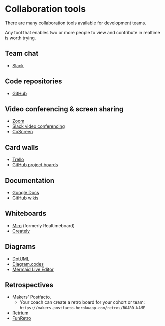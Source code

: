 # Collaboration tools

There are many collaboration tools available for development teams.

Any tool that enables two or more people to view and contribute in realtime is worth trying.

## Team chat
- [Slack](https://slack.com)

## Code repositories
- [GitHub](https://github.com)

## Video conferencing & screen sharing
- [Zoom](https://zoom.us)
- [Slack video conferencing](https://slack.com/intl/en-gb/video-conferencing)
- [CoScreen](https://www.coscreen.co/)

## Card walls
- [Trello](https://trello.com)
- [GitHub project boards](https://help.github.com/en/github/managing-your-work-on-github/about-project-boards)

## Documentation
- [Google Docs](https://docs.google.com/)
- [GitHub wikis](https://help.github.com/en/github/building-a-strong-community/about-wikis)

## Whiteboards
- [Miro](https://miro.com) (formerly Realtimeboard)
- [Creately](https://creately.com)

## Diagrams
- [DotUML](https://dotuml.com/playground.html)
- [Diagram.codes](https://www.diagram.codes)
- [Mermaid Live Editor](https://mermaid-js.github.io/mermaid-live-editor)

## Retrospectives
- Makers' Postfacto.
    - Your coach can create a retro board for your cohort or team: `https://makers-postfacto.herokuapp.com/retros/BOARD-NAME`
- [Retrium](https://www.retrium.com)
- [FunRetro](https://funretro.io)


